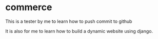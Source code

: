 # commerce

This is a tester by me to learn how to push commit to github

It is also for me to learn how to build a dynamic website using django.
